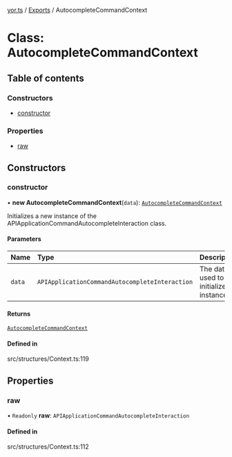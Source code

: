 [yor.ts](../README.md) / [Exports](../modules.md) / AutocompleteCommandContext

# Class: AutocompleteCommandContext

## Table of contents

### Constructors

- [constructor](AutocompleteCommandContext.md#constructor)

### Properties

- [raw](AutocompleteCommandContext.md#raw)

## Constructors

### constructor

• **new AutocompleteCommandContext**(`data`): [`AutocompleteCommandContext`](AutocompleteCommandContext.md)

Initializes a new instance of the APIApplicationCommandAutocompleteInteraction class.

#### Parameters

| Name | Type | Description |
| :------ | :------ | :------ |
| `data` | `APIApplicationCommandAutocompleteInteraction` | The data used to initialize the instance. |

#### Returns

[`AutocompleteCommandContext`](AutocompleteCommandContext.md)

#### Defined in

src/structures/Context.ts:119

## Properties

### raw

• `Readonly` **raw**: `APIApplicationCommandAutocompleteInteraction`

#### Defined in

src/structures/Context.ts:112
